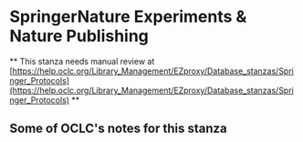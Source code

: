 # SpringerNature Experiments & Nature Publishing
** This stanza needs manual review at [https://help.oclc.org/Library_Management/EZproxy/Database_stanzas/Springer_Protocols](https://help.oclc.org/Library_Management/EZproxy/Database_stanzas/Springer_Protocols) **

## Some of OCLC's notes for this stanza

&nbsp;


&nbsp;
